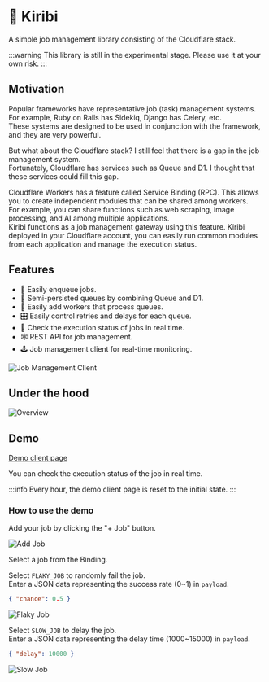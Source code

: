 # 🎇 Kiribi

A simple job management library consisting of the Cloudflare stack.

:::warning
This library is still in the experimental stage. Please use it at your own risk.
:::

## Motivation

Popular frameworks have representative job (task) management systems. For example, Ruby on Rails has Sidekiq, Django has Celery, etc.<br>
These systems are designed to be used in conjunction with the framework, and they are very powerful.

But what about the Cloudflare stack? I still feel that there is a gap in the job management system.<br>
Fortunately, Cloudflare has services such as Queue and D1. I thought that these services could fill this gap.

Cloudflare Workers has a feature called Service Binding (RPC). This allows you to create independent modules that can be shared among workers.<br>
For example, you can share functions such as web scraping, image processing, and AI among multiple applications.<br>
Kiribi functions as a job management gateway using this feature. Kiribi deployed in your Cloudflare account, you can easily run common modules from each application and manage the execution status.

## Features

- 🎱 Easily enqueue jobs.
- 💎 Semi-persisted queues by combining Queue and D1.
- 💉 Easily add workers that process queues.
- 🎛️ Easily control retries and delays for each queue.
- 🔮 Check the execution status of jobs in real time.
- 🕸️ REST API for job management.
- 🕹️ Job management client for real-time monitoring.

![Job Management Client](/client.png)

## Under the hood

![Overview](/overview.png)


## Demo

[Demo client page](https://example-kiribi.aiji422990.workers.dev/)

You can check the execution status of the job in real time.

:::info
Every hour, the demo client page is reset to the initial state.
:::

### How to use the demo

Add your job by clicking the "+ Job" button.

![Add Job](/demo.png)

Select a job from the Binding.

Select `FLAKY_JOB` to randomly fail the job.<br>
Enter a JSON data representing the success rate (0~1) in `payload`.

```json
{ "chance": 0.5 }
```

![Flaky Job](/flaky-job-example.png)

Select `SLOW_JOB` to delay the job.<br>
Enter a JSON data representing the delay time (1000~15000) in `payload`.

```json
{ "delay": 10000 }
```

![Slow Job](/slow-job-example.png)

